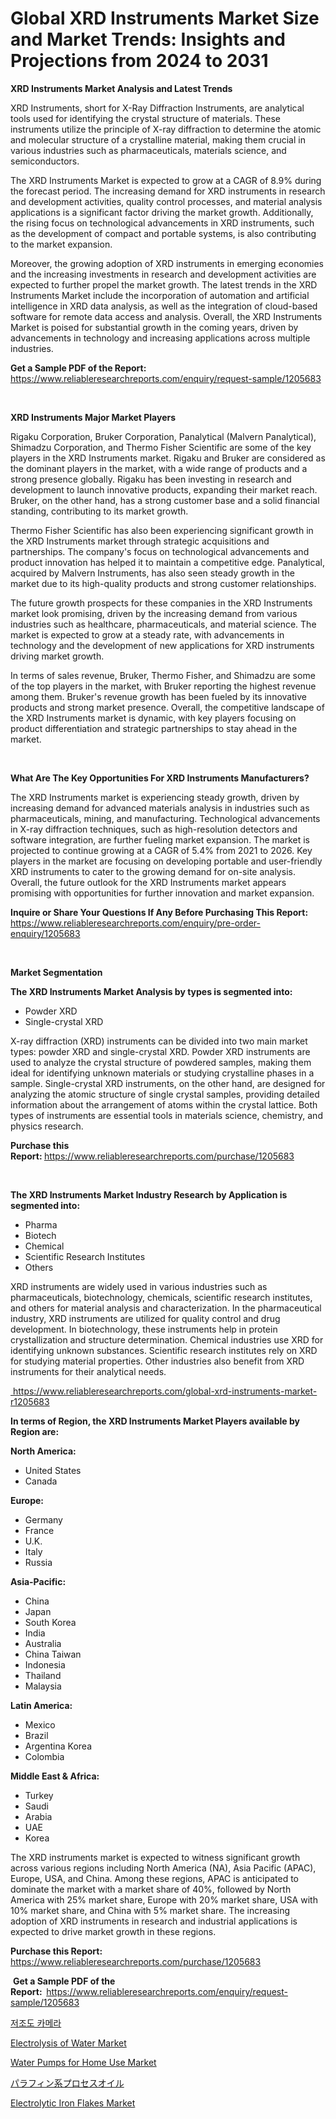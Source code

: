 <p><h1>Global XRD Instruments Market Size and Market Trends: Insights and Projections from 2024 to 2031</h1></p><p><strong>XRD Instruments Market Analysis and Latest Trends</strong></p>
<p><p>XRD Instruments, short for X-Ray Diffraction Instruments, are analytical tools used for identifying the crystal structure of materials. These instruments utilize the principle of X-ray diffraction to determine the atomic and molecular structure of a crystalline material, making them crucial in various industries such as pharmaceuticals, materials science, and semiconductors.</p><p>The XRD Instruments Market is expected to grow at a CAGR of 8.9% during the forecast period. The increasing demand for XRD instruments in research and development activities, quality control processes, and material analysis applications is a significant factor driving the market growth. Additionally, the rising focus on technological advancements in XRD instruments, such as the development of compact and portable systems, is also contributing to the market expansion.</p><p>Moreover, the growing adoption of XRD instruments in emerging economies and the increasing investments in research and development activities are expected to further propel the market growth. The latest trends in the XRD Instruments Market include the incorporation of automation and artificial intelligence in XRD data analysis, as well as the integration of cloud-based software for remote data access and analysis. Overall, the XRD Instruments Market is poised for substantial growth in the coming years, driven by advancements in technology and increasing applications across multiple industries.</p></p>
<p><strong>Get a Sample PDF of the Report:&nbsp;</strong> <a href="https://www.reliableresearchreports.com/enquiry/request-sample/1205683">https://www.reliableresearchreports.com/enquiry/request-sample/1205683</a></p>
<p>&nbsp;</p>
<p><strong>XRD Instruments Major Market Players</strong></p>
<p><p>Rigaku Corporation, Bruker Corporation, Panalytical (Malvern Panalytical), Shimadzu Corporation, and Thermo Fisher Scientific are some of the key players in the XRD Instruments market. Rigaku and Bruker are considered as the dominant players in the market, with a wide range of products and a strong presence globally. Rigaku has been investing in research and development to launch innovative products, expanding their market reach. Bruker, on the other hand, has a strong customer base and a solid financial standing, contributing to its market growth.</p><p>Thermo Fisher Scientific has also been experiencing significant growth in the XRD Instruments market through strategic acquisitions and partnerships. The company's focus on technological advancements and product innovation has helped it to maintain a competitive edge. Panalytical, acquired by Malvern Instruments, has also seen steady growth in the market due to its high-quality products and strong customer relationships.</p><p>The future growth prospects for these companies in the XRD Instruments market look promising, driven by the increasing demand from various industries such as healthcare, pharmaceuticals, and material science. The market is expected to grow at a steady rate, with advancements in technology and the development of new applications for XRD instruments driving market growth.</p><p>In terms of sales revenue, Bruker, Thermo Fisher, and Shimadzu are some of the top players in the market, with Bruker reporting the highest revenue among them. Bruker's revenue growth has been fueled by its innovative products and strong market presence. Overall, the competitive landscape of the XRD Instruments market is dynamic, with key players focusing on product differentiation and strategic partnerships to stay ahead in the market.</p></p>
<p>&nbsp;</p>
<p><strong>What Are The Key Opportunities For XRD Instruments Manufacturers?</strong></p>
<p><p>The XRD Instruments market is experiencing steady growth, driven by increasing demand for advanced materials analysis in industries such as pharmaceuticals, mining, and manufacturing. Technological advancements in X-ray diffraction techniques, such as high-resolution detectors and software integration, are further fueling market expansion. The market is projected to continue growing at a CAGR of 5.4% from 2021 to 2026. Key players in the market are focusing on developing portable and user-friendly XRD instruments to cater to the growing demand for on-site analysis. Overall, the future outlook for the XRD Instruments market appears promising with opportunities for further innovation and market expansion.</p></p>
<p><strong>Inquire or Share Your Questions If Any Before Purchasing This Report:</strong> <a href="https://www.reliableresearchreports.com/enquiry/pre-order-enquiry/1205683">https://www.reliableresearchreports.com/enquiry/pre-order-enquiry/1205683</a></p>
<p>&nbsp;</p>
<p><strong>Market Segmentation</strong></p>
<p><strong>The XRD Instruments Market Analysis by types is segmented into:</strong></p>
<p><ul><li>Powder XRD</li><li>Single-crystal XRD</li></ul></p>
<p><p>X-ray diffraction (XRD) instruments can be divided into two main market types: powder XRD and single-crystal XRD. Powder XRD instruments are used to analyze the crystal structure of powdered samples, making them ideal for identifying unknown materials or studying crystalline phases in a sample. Single-crystal XRD instruments, on the other hand, are designed for analyzing the atomic structure of single crystal samples, providing detailed information about the arrangement of atoms within the crystal lattice. Both types of instruments are essential tools in materials science, chemistry, and physics research.</p></p>
<p><strong>Purchase this Report:&nbsp;</strong><a href="https://www.reliableresearchreports.com/purchase/1205683">https://www.reliableresearchreports.com/purchase/1205683</a></p>
<p>&nbsp;</p>
<p><strong>The XRD Instruments Market Industry Research by Application is segmented into:</strong></p>
<p><ul><li>Pharma</li><li>Biotech</li><li>Chemical</li><li>Scientific Research Institutes</li><li>Others</li></ul></p>
<p><p>XRD instruments are widely used in various industries such as pharmaceuticals, biotechnology, chemicals, scientific research institutes, and others for material analysis and characterization. In the pharmaceutical industry, XRD instruments are utilized for quality control and drug development. In biotechnology, these instruments help in protein crystallization and structure determination. Chemical industries use XRD for identifying unknown substances. Scientific research institutes rely on XRD for studying material properties. Other industries also benefit from XRD instruments for their analytical needs.</p></p>
<p><a href="https://www.reliableresearchreports.com/global-xrd-instruments-market-r1205683">&nbsp;https://www.reliableresearchreports.com/global-xrd-instruments-market-r1205683</a></p>
<p><strong>In terms of Region, the XRD Instruments Market Players available by Region are:</strong></p>
<p>
    <p> <strong> North America: </strong>
        <ul>
            <li>United States</li>
            <li>Canada</li>
        </ul>
        </p> 
    <p> <strong> Europe: </strong>
        <ul>
            <li>Germany</li>
            <li>France</li>
            <li>U.K.</li>
            <li>Italy</li>
            <li>Russia</li>
        </ul>
        </p> 
    <p> <strong> Asia-Pacific: </strong>
        <ul>
            <li>China</li>
            <li>Japan</li>
            <li>South Korea</li>
            <li>India</li>
            <li>Australia</li>
            <li>China Taiwan</li>
            <li>Indonesia</li>
            <li>Thailand</li>
            <li>Malaysia</li>
        </ul>
        </p> 
    <p> <strong> Latin America: </strong>
        <ul>
            <li>Mexico</li>
            <li>Brazil</li>
            <li>Argentina Korea</li>
            <li>Colombia</li>
        </ul>
        </p> 
    <p> <strong> Middle East & Africa: </strong>
        <ul>
            <li>Turkey</li>
            <li>Saudi</li>
            <li>Arabia</li>
            <li>UAE</li>
            <li>Korea</li>
        </ul>
    </p>
    </p>
<p><p>The XRD instruments market is expected to witness significant growth across various regions including North America (NA), Asia Pacific (APAC), Europe, USA, and China. Among these regions, APAC is anticipated to dominate the market with a market share of 40%, followed by North America with 25% market share, Europe with 20% market share, USA with 10% market share, and China with 5% market share. The increasing adoption of XRD instruments in research and industrial applications is expected to drive market growth in these regions.</p></p>
<p><strong>Purchase this Report: </strong><a href="https://www.reliableresearchreports.com/purchase/1205683">https://www.reliableresearchreports.com/purchase/1205683</a></p>
<p>&nbsp;<strong>Get a Sample PDF of the Report:&nbsp;&nbsp;</strong><a href="https://www.reliableresearchreports.com/enquiry/request-sample/1205683">https://www.reliableresearchreports.com/enquiry/request-sample/1205683</a></p>
<p><strong></strong></p>
<p><p><a href="https://github.com/akzkkws047661437/Market-Research-Report-List-1/blob/main/712729328755.md">저조도 카메라</a></p><p><a href="https://github.com/joannagoyvaerts/Market-Research-Report-List-2/blob/main/electrolysis-of-water-market.md">Electrolysis of Water Market</a></p><p><a href="https://github.com/lubmix/Market-Research-Report-List-2/blob/main/water-pumps-for-home-use-market.md">Water Pumps for Home Use Market</a></p><p><a href="https://github.com/EstelWisozk1/Market-Research-Report-List-1/blob/main/965598431285.md">パラフィン系プロセスオイル</a></p><p><a href="https://issuu.com/reportprime-2/docs/electrolytic-iron-flakes-market-size-2030.pptx">Electrolytic Iron Flakes Market</a></p></p>